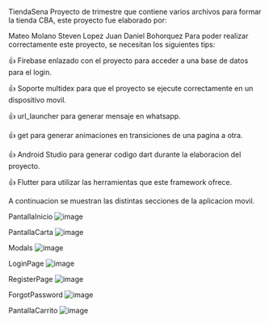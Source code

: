 TiendaSena
Proyecto de trimestre que contiene varios archivos para formar la tienda CBA, este proyecto fue elaborado por:

Mateo Molano
Steven Lopez
Juan Daniel Bohorquez
Para poder realizar correctamente este proyecto, se necesitan los siguientes tips:

👍 Firebase enlazado con el proyecto para acceder a una base de datos para el login.

👍 Soporte multidex para que el proyecto se ejecute correctamente en un dispositivo movil.

👍 url_launcher para generar mensaje en whatsapp.

👍 get para generar animaciones en transiciones de una pagina a otra.

👍 Android Studio para generar codigo dart durante la elaboracion del proyecto.

👍 Flutter para utilizar las herramientas que este framework ofrece.

A continuacion se muestran las distintas secciones de la aplicacion movil.

PantallaInicio
![image](https://user-images.githubusercontent.com/110702886/209411724-15916896-afdc-4d2b-b782-b4555e037e9f.png)

PantallaCarta
![image](https://user-images.githubusercontent.com/110702886/209411736-9ed1fcc0-7bfe-4b13-bd6b-5ac04a747fb8.png)


Modals
![image](https://user-images.githubusercontent.com/110702886/209411754-57635b8e-ba55-4e66-be77-63e2b0d6fc04.png)

LoginPage
![image](https://user-images.githubusercontent.com/110702886/209411762-0c1592f3-779b-4885-8543-ed6143dd9a89.png)

RegisterPage
![image](https://user-images.githubusercontent.com/110702886/209411773-30d2c64c-b80c-49cf-94b0-7e080d9c4a08.png)

ForgotPassword
![image](https://user-images.githubusercontent.com/110702886/209411785-07a8156f-8b1b-4251-bade-d72ec2b6e986.png)

PantallaCarrito
![image](https://user-images.githubusercontent.com/110702886/209411794-fd4cf267-bbfc-46e1-8424-95cf8b888608.png)
